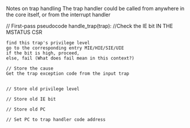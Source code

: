 Notes on trap handling
The trap handler could be called from anywhere in the core itself, or from the interrupt handler

// First-pass pseudocode
handle_trap(trap):
	//Check the IE bit IN THE MSTATUS CSR
	
	find this trap's privilege level
	go to the corresponding entry MIE/HIE/SIE/UIE
	if the bit is high, proceed,
	else, fail (What does fail mean in this context?)

	// Store the cause
	Get the trap exception code from the input trap


	// Store old privilege level

	// Store old IE bit

	// Store old PC

	// Set PC to trap handler code address

